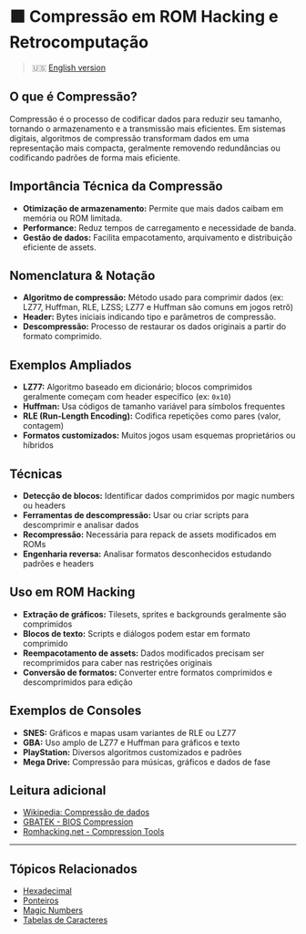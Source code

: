 # 🟧 Compressão em ROM Hacking e Retrocomputação

> :us: [English version](compression.md)

## O que é Compressão?
Compressão é o processo de codificar dados para reduzir seu tamanho, tornando o armazenamento e a transmissão mais eficientes. Em sistemas digitais, algoritmos de compressão transformam dados em uma representação mais compacta, geralmente removendo redundâncias ou codificando padrões de forma mais eficiente.

## Importância Técnica da Compressão
- **Otimização de armazenamento:** Permite que mais dados caibam em memória ou ROM limitada.
- **Performance:** Reduz tempos de carregamento e necessidade de banda.
- **Gestão de dados:** Facilita empacotamento, arquivamento e distribuição eficiente de assets.

## Nomenclatura & Notação
- **Algoritmo de compressão:** Método usado para comprimir dados (ex: LZ77, Huffman, RLE, LZSS; LZ77 e Huffman são comuns em jogos retrô)
- **Header:** Bytes iniciais indicando tipo e parâmetros de compressão.
- **Descompressão:** Processo de restaurar os dados originais a partir do formato comprimido.

## Exemplos Ampliados
- **LZ77:** Algoritmo baseado em dicionário; blocos comprimidos geralmente começam com header específico (ex: `0x10`)
- **Huffman:** Usa códigos de tamanho variável para símbolos frequentes
- **RLE (Run-Length Encoding):** Codifica repetições como pares (valor, contagem)
- **Formatos customizados:** Muitos jogos usam esquemas proprietários ou híbridos

## Técnicas
- **Detecção de blocos:** Identificar dados comprimidos por magic numbers ou headers
- **Ferramentas de descompressão:** Usar ou criar scripts para descomprimir e analisar dados
- **Recompressão:** Necessária para repack de assets modificados em ROMs
- **Engenharia reversa:** Analisar formatos desconhecidos estudando padrões e headers

## Uso em ROM Hacking
- **Extração de gráficos:** Tilesets, sprites e backgrounds geralmente são comprimidos
- **Blocos de texto:** Scripts e diálogos podem estar em formato comprimido
- **Reempacotamento de assets:** Dados modificados precisam ser recomprimidos para caber nas restrições originais
- **Conversão de formatos:** Converter entre formatos comprimidos e descomprimidos para edição

## Exemplos de Consoles
- **SNES:** Gráficos e mapas usam variantes de RLE ou LZ77
- **GBA:** Uso amplo de LZ77 e Huffman para gráficos e texto
- **PlayStation:** Diversos algoritmos customizados e padrões
- **Mega Drive:** Compressão para músicas, gráficos e dados de fase

## Leitura adicional
- [Wikipedia: Compressão de dados](https://pt.wikipedia.org/wiki/Compress%C3%A3o_de_dados)
- [GBATEK - BIOS Compression](https://problemkaputt.de/gbatek.htm#biosdecompressionfunctions)
- [Romhacking.net - Compression Tools](https://www.romhacking.net/utilities/)

---

## Tópicos Relacionados
- [Hexadecimal](hexadecimal_PT.md)
- [Ponteiros](pointers_PT.md)
- [Magic Numbers](magic_numbers_PT.md)
- [Tabelas de Caracteres](character_tables_PT.md)
